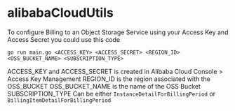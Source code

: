 # alibabaCloudUtils

To configure Billing to an Object Storage Service using your Access Key and Access Secret you could use this code

```go run main.go <ACCESS_KEY> <ACCESS_SECRET> <REGION_ID> <OSS_BUCKET_NAME> <SUBSCRIPTION_TYPE>```

ACCESS_KEY and ACCESS_SECRET is created in Alibaba Cloud Console > Access Key Management
REGION_ID is the region associated with the OSS_BUCKET
OSS_BUCKET_NAME is the name of the OSS Bucket
SUBSCRIPTION_TYPE Can be either `InstanceDetailForBillingPeriod` or `BillingItemDetailForBillingPeriod`
